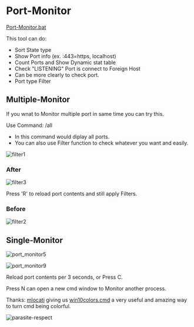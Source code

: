 # Port-Monitor

[Port-Monitor.bat](https://github.com/Arkhos69/tool_Port-Monitor.bat/blob/main/tool_Port-Monitor.bat)

This tool can do:

- Sort State type
- Show Port info (ex. :443=https, localhost)
- Count Ports and Show Dynamic stat table
- Check "LISTENING" Port is connect to Foreign Host
- Can be more clearly to check port.
- Port type Filter

## Multiple-Monitor

If you wnat to Monitor multiple port in same time you can try this.

Use Command: /all

- In this command would diplay all ports.
- You can also use Filter function to check whatever you want and easily.

![filter1](https://user-images.githubusercontent.com/98234168/153665175-17605726-cc41-4e2a-9143-86d52e8fda8b.png)

### After

![filter3](https://user-images.githubusercontent.com/98234168/153665129-8066cdab-7fee-4423-b7c7-c46c9ab7da6b.png)

Press 'R' to reload port contents and still apply Filters.

### Before

![filter2](https://user-images.githubusercontent.com/98234168/153666078-541508ba-b60c-463c-b6aa-3e79f44a2740.png)

## Single-Monitor

![port_monitor5](https://user-images.githubusercontent.com/98234168/153008347-67431584-2d06-403c-aa90-8d4f14934075.png)

![port_monitor9](https://user-images.githubusercontent.com/98234168/153104892-17529eb1-7ab1-4f0b-a837-be45e942f2ce.png)

Reload port contents per 3 seconds, or Press C.

Press N can open a new cmd window to Monitor another process.

Thanks: [mlocati](https://gist.github.com/mlocati) giving us [win10colors.cmd](https://gist.github.com/mlocati/fdabcaeb8071d5c75a2d51712db24011) a very useful and amazing way to turn cmd being colorful.

![parasite-respect](https://user-images.githubusercontent.com/98234168/153065065-9ac7d784-3db8-4379-8d5d-33e52ba45b47.gif)
